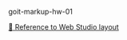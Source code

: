 goit-markup-hw-01

[💼 Reference to Web Studio layout](<https://www.figma.com/design/wuEpGhwCepGCOUw7mZFRac/Web-Studio-(Version-5.0)?node-id=0-1&node-type=canvas&t=rwBvqzOCVdtjlHNQ-0>)
